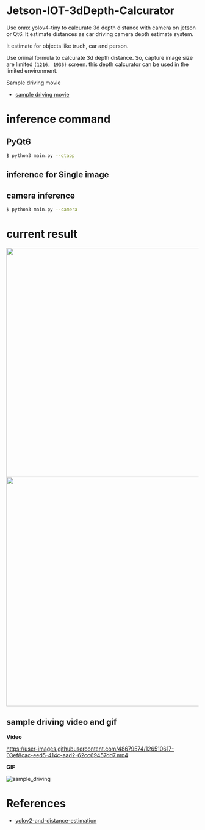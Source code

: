 # Jetson-IOT-3dDepth-Calcurator

Use onnx yolov4-tiny to calcurate 3d depth distance with camera on jetson or Qt6.
It estimate distances as car driving camera depth estimate system.

It estimate for objects like truch, car and person.

Use oriinal formula to calcurate 3d depth distance. 
So, capture image size are limited ```(1216, 1936)``` screen. this depth calcurator can be used in the limited environment. 


Sample driving movie
- [sample driving movie](https://drive.google.com/file/d/1czoTCb-Qud-LXYEMzN28TbWLxWAqNUh-/view?usp=sharing)


# inference command 

## PyQt6 
```zsh
$ python3 main.py --qtapp
```

## inference for Single image

## camera inference
```zsh
$ python3 main.py --camera
```

# current result

<img src="https://user-images.githubusercontent.com/48679574/126508415-888986c2-c81d-4e29-9432-bf71f84304c0.png" width="600px"><img src="https://user-images.githubusercontent.com/48679574/126508452-2b94da56-ee12-4c20-91f8-36a2b5f3b840.png" width="600px">


## sample driving video and gif
<b>Video</b>

https://user-images.githubusercontent.com/48679574/126510617-03ef8cac-eed5-414c-aad2-62cc69457dd7.mp4


<b>GIF</b>

![sample_driving](https://user-images.githubusercontent.com/48679574/126509431-ed5e0c31-c959-4771-a91d-b49567a0cd0d.gif)

# References
- [yolov2-and-distance-estimation](https://github.com/muhammadshiraz/Real-time-object-detection-using-yolov2-and-distance-estimation)
